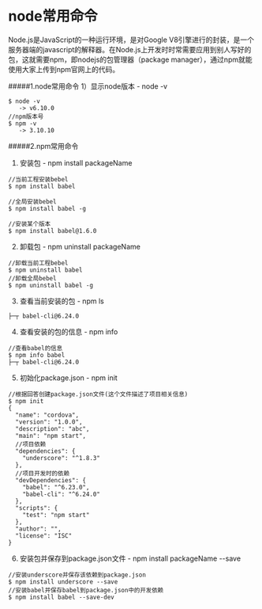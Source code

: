 # node常用命令
Node.js是JavaScript的一种运行环境，是对Google V8引擎进行的封装，是一个服务器端的javascript的解释器。在Node.js上开发时时常需要应用到别人写好的包，这就需要npm，即nodejs的包管理器（package manager），通过npm就能使用大家上传到npm官网上的代码。

#####1.node常用命令
1）显示node版本 - node -v

 ```
 $ node -v
    -> v6.10.0
 //npm版本号   
 $ npm -v
    -> 3.10.10
 ```
 
 #####2.npm常用命令

1) 安装包 - npm install packageName
```
//当前工程安装bebel
$ npm install babel

//全局安装bebel
$ npm install babel -g

//安装某个版本
$ npm install babel@1.6.0

```
2) 卸载包 - npm uninstall packageName
```
//卸载当前工程bebel
$ npm uninstall babel
//卸载全局bebel
$ npm uninstall babel -g
```
3) 查看当前安装的包 - npm ls
```
├─┬ babel-cli@6.24.0
```
4) 查看安装的包的信息  - npm info
```
//查看babel的信息
$ npm info babel
├─┬ babel-cli@6.24.0
```
5) 初始化package.json  - npm init
```
//根据回答创建package.json文件(这个文件描述了项目相关信息)
$ npm init
{
  "name": "cordova",
  "version": "1.0.0",
  "description": "abc",
  "main": "npm start",
  //项目依赖
  "dependencies": {
    "underscore": "^1.8.3"
  },
  //项目开发时的依赖
  "devDependencies": {
    "babel": "^6.23.0",
    "babel-cli": "^6.24.0"
  },
  "scripts": {
    "test": "npm start"
  },
  "author": "",
  "license": "ISC"
}
```

6) 安装包并保存到package.json文件  - npm install packageName --save
```
//安装underscore并保存该依赖到package.json
$ npm install underscore --save
//安装babel并保存babel到package.json中的开发依赖
$ npm install babel --save-dev
```

